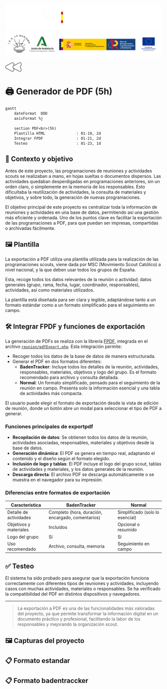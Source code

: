 ![](https://raw.githubusercontent.com/jcorvid509/.resGen/9cf65965f880c39d5e634d73522a6d656c4ea501/_bannerD.png#gh-dark-mode-only)
![](https://raw.githubusercontent.com/jcorvid509/.resGen/9cf65965f880c39d5e634d73522a6d656c4ea501/_bannerL.png#gh-light-mode-only)

<a href="/.md/readme.md"><img src="https://raw.githubusercontent.com/jcorvid509/.resGen/9cf65965f880c39d5e634d73522a6d656c4ea501/_back.svg" height="30"></a>

# 🖨️ Generador de PDF (5h)

```mermaid
gantt
    dateFormat  DDD
    axisFormat %j

    section PDF<br>(5h)
    Plantilla HTML              : 01-19, 2d
    Integrar FPDF               : 01-21, 2d
    Testeo                      : 01-23, 1d
```

## 📝 Contexto y objetivo

Antes de este proyecto, las programaciones de reuniones y actividades scouts se realizaban a mano, en hojas sueltas o documentos dispersos. Las actividades quedaban desperdigadas en programaciones anteriores, sin un orden claro, o simplemente en la memoria de los responsables. Esto dificultaba la reutilización de actividades, la consulta de materiales y objetivos, y sobre todo, la generación de nuevas programaciones.

El objetivo principal de este proyecto es centralizar toda la información de reuniones y actividades en una base de datos, permitiendo así una gestión más eficiente y ordenada. Uno de los puntos clave es facilitar la exportación de las programaciones a PDF, para que puedan ser impresas, compartidas o archivadas fácilmente.

## 🖼️ Plantilla

La exportación a PDF utiliza una plantilla utilizada para la realización de las programaciones scouts, viene dada por MSC (Movimiento Scout Católico) a nivel nacional, y la que deben usar todos los grupos de España.

Esta, recoge todos los datos relevantes de la reunión o actividad: datos generales (grupo, rama, fecha, lugar, coordinador, responsables), actividades, así como materiales utilizados.

La plantilla está diseñada para ser clara y legible, adaptándose tanto a un formato estándar como a un formato simplificado para el seguimiento en campo.

## 🛠️ Integrar FPDF y funciones de exportación

La generación de PDFs se realiza con la librería [FPDF](https://www.fpdf.org/), integrada en el archivo [`reunion/pdfExport.php`](reunion/pdfExport.php). Esta integración permite:

- Recoger todos los datos de la base de datos de manera estructurada.
- Generar el PDF en dos formatos diferentes:
  - **BadenTracker**: Incluye todos los detalles de la reunión, actividades, responsables, materiales, objetivos y logo del grupo. Es el formato recomendado para archivo y consulta detallada.
  - **Normal**: Un formato simplificado, pensado para el seguimiento de la reunión en campo. Presenta solo la información esencial y una tabla de actividades más compacta.

El usuario puede elegir el formato de exportación desde la vista de edición de reunión, donde un botón abre un modal para seleccionar el tipo de PDF a generar.

### Funciones principales de exportpdf

- **Recopilación de datos**: Se obtienen todos los datos de la reunión, actividades asociadas, responsables, materiales y objetivos desde la base de datos.
- **Generación dinámica**: El PDF se genera en tiempo real, adaptando el contenido y el diseño según el formato elegido.
- **Inclusión de logo y tablas**: El PDF incluye el logo del grupo scout, tablas de actividades y materiales, y los datos generales de la reunión.
- **Descarga directa**: El archivo PDF se descarga automáticamente o se muestra en el navegador para su impresión.

### Diferencias entre formatos de exportación

| Característica         | BadenTracker                        | Normal                  |
|------------------------|-------------------------------|-------------------------------|
| Detalle de actividades | Completo (hora, duración, encargado, comentarios) | Simplificado (solo lo esencial) |
| Objetivos y materiales | Incluidos                     | Opcional o resumido           |
| Logo del grupo         | Sí                            | Sí                            |
| Uso recomendado        | Archivo, consulta, memoria    | Seguimiento en campo          |

## ✅ Testeo

El sistema ha sido probado para asegurar que la exportación funciona correctamente con diferentes tipos de reuniones y actividades, incluyendo casos con muchas actividades, materiales o responsables. Se ha verificado la compatibilidad del PDF en distintos dispositivos y navegadores.

---

> La exportación a PDF es una de las funcionalidades más valoradas del proyecto, ya que permite transformar la información digital en un documento práctico y profesional, facilitando la labor de los responsables y mejorando la organización scout.

## 🖼️ Capturas del proyecto

## 📋 Formato estandar

## 📋 Formato badentraccker
